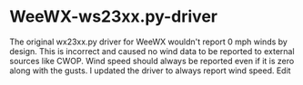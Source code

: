 # WeeWX-ws23xx.py-driver
The original wx23xx.py driver for WeeWX wouldn't report 0 mph winds by design. This is incorrect and caused no wind data to be reported to external sources like CWOP. Wind speed should always be reported even if it is zero along with the gusts. I updated the driver to always report wind speed. Edit

